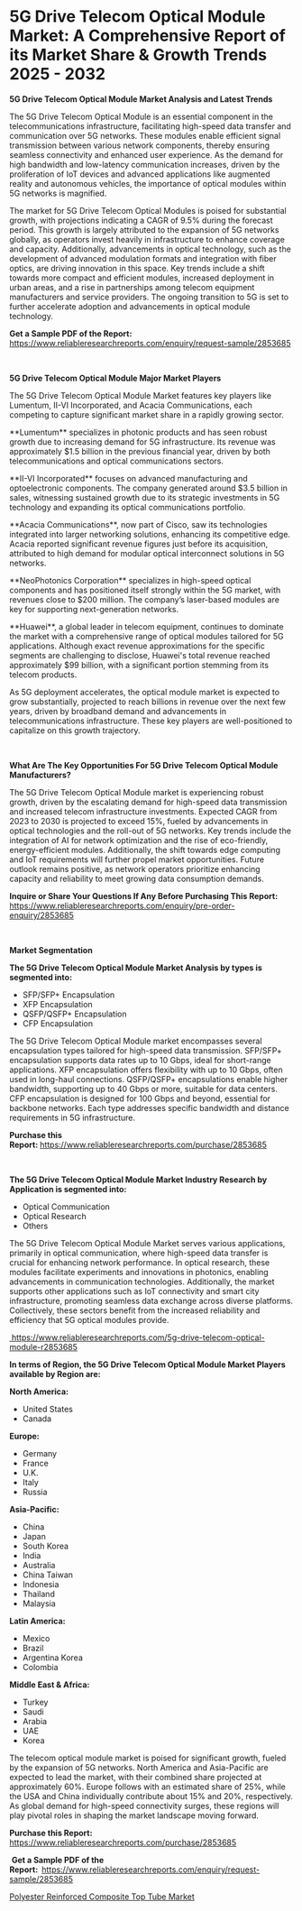 <p><h1>5G Drive Telecom Optical Module Market: A Comprehensive Report of its Market Share & Growth Trends 2025 - 2032</h1></p><p><strong>5G Drive Telecom Optical Module Market Analysis and Latest Trends</strong></p>
<p><p>The 5G Drive Telecom Optical Module is an essential component in the telecommunications infrastructure, facilitating high-speed data transfer and communication over 5G networks. These modules enable efficient signal transmission between various network components, thereby ensuring seamless connectivity and enhanced user experience. As the demand for high bandwidth and low-latency communication increases, driven by the proliferation of IoT devices and advanced applications like augmented reality and autonomous vehicles, the importance of optical modules within 5G networks is magnified.</p><p>The market for 5G Drive Telecom Optical Modules is poised for substantial growth, with projections indicating a CAGR of 9.5% during the forecast period. This growth is largely attributed to the expansion of 5G networks globally, as operators invest heavily in infrastructure to enhance coverage and capacity. Additionally, advancements in optical technology, such as the development of advanced modulation formats and integration with fiber optics, are driving innovation in this space. Key trends include a shift towards more compact and efficient modules, increased deployment in urban areas, and a rise in partnerships among telecom equipment manufacturers and service providers. The ongoing transition to 5G is set to further accelerate adoption and advancements in optical module technology.</p></p>
<p><strong>Get a Sample PDF of the Report:&nbsp;</strong> <a href="https://www.reliableresearchreports.com/enquiry/request-sample/2853685?utm_campaign=3059&utm_medium=2&utm_source=Github&utm_content=ia&utm_term=12032025&utm_id=5g-drive-telecom-optical-module">https://www.reliableresearchreports.com/enquiry/request-sample/2853685</a></p>
<p>&nbsp;</p>
<p><strong>5G Drive Telecom Optical Module Major Market Players</strong></p>
<p><p>The 5G Drive Telecom Optical Module Market features key players like Lumentum, II-VI Incorporated, and Acacia Communications, each competing to capture significant market share in a rapidly growing sector. </p><p>**Lumentum** specializes in photonic products and has seen robust growth due to increasing demand for 5G infrastructure. Its revenue was approximately $1.5 billion in the previous financial year, driven by both telecommunications and optical communications sectors.</p><p>**II-VI Incorporated** focuses on advanced manufacturing and optoelectronic components. The company generated around $3.5 billion in sales, witnessing sustained growth due to its strategic investments in 5G technology and expanding its optical communications portfolio.</p><p>**Acacia Communications**, now part of Cisco, saw its technologies integrated into larger networking solutions, enhancing its competitive edge. Acacia reported significant revenue figures just before its acquisition, attributed to high demand for modular optical interconnect solutions in 5G networks.</p><p>**NeoPhotonics Corporation** specializes in high-speed optical components and has positioned itself strongly within the 5G market, with revenues close to $200 million. The company’s laser-based modules are key for supporting next-generation networks.</p><p>**Huawei**, a global leader in telecom equipment, continues to dominate the market with a comprehensive range of optical modules tailored for 5G applications. Although exact revenue approximations for the specific segments are challenging to disclose, Huawei's total revenue reached approximately $99 billion, with a significant portion stemming from its telecom products.</p><p>As 5G deployment accelerates, the optical module market is expected to grow substantially, projected to reach billions in revenue over the next few years, driven by broadband demand and advancements in telecommunications infrastructure. These key players are well-positioned to capitalize on this growth trajectory.</p></p>
<p>&nbsp;</p>
<p><strong>What Are The Key Opportunities For 5G Drive Telecom Optical Module Manufacturers?</strong></p>
<p><p>The 5G Drive Telecom Optical Module market is experiencing robust growth, driven by the escalating demand for high-speed data transmission and increased telecom infrastructure investments. Expected CAGR from 2023 to 2030 is projected to exceed 15%, fueled by advancements in optical technologies and the roll-out of 5G networks. Key trends include the integration of AI for network optimization and the rise of eco-friendly, energy-efficient modules. Additionally, the shift towards edge computing and IoT requirements will further propel market opportunities. Future outlook remains positive, as network operators prioritize enhancing capacity and reliability to meet growing data consumption demands.</p></p>
<p><strong>Inquire or Share Your Questions If Any Before Purchasing This Report:</strong> <a href="https://www.reliableresearchreports.com/enquiry/pre-order-enquiry/2853685?utm_campaign=3059&utm_medium=2&utm_source=Github&utm_content=ia&utm_term=12032025&utm_id=5g-drive-telecom-optical-module">https://www.reliableresearchreports.com/enquiry/pre-order-enquiry/2853685</a></p>
<p>&nbsp;</p>
<p><strong>Market Segmentation</strong></p>
<p><strong>The 5G Drive Telecom Optical Module Market Analysis by types is segmented into:</strong></p>
<p><ul><li>SFP/SFP+ Encapsulation</li><li>XFP Encapsulation</li><li>QSFP/QSFP+ Encapsulation</li><li>CFP Encapsulation</li></ul></p>
<p><p>The 5G Drive Telecom Optical Module market encompasses several encapsulation types tailored for high-speed data transmission. SFP/SFP+ encapsulation supports data rates up to 10 Gbps, ideal for short-range applications. XFP encapsulation offers flexibility with up to 10 Gbps, often used in long-haul connections. QSFP/QSFP+ encapsulations enable higher bandwidth, supporting up to 40 Gbps or more, suitable for data centers. CFP encapsulation is designed for 100 Gbps and beyond, essential for backbone networks. Each type addresses specific bandwidth and distance requirements in 5G infrastructure.</p></p>
<p><strong>Purchase this Report:&nbsp;</strong><a href="https://www.reliableresearchreports.com/purchase/2853685?utm_campaign=3059&utm_medium=2&utm_source=Github&utm_content=ia&utm_term=12032025&utm_id=5g-drive-telecom-optical-module">https://www.reliableresearchreports.com/purchase/2853685</a></p>
<p>&nbsp;</p>
<p><strong>The 5G Drive Telecom Optical Module Market Industry Research by Application is segmented into:</strong></p>
<p><ul><li>Optical Communication</li><li>Optical Research</li><li>Others</li></ul></p>
<p><p>The 5G Drive Telecom Optical Module Market serves various applications, primarily in optical communication, where high-speed data transfer is crucial for enhancing network performance. In optical research, these modules facilitate experiments and innovations in photonics, enabling advancements in communication technologies. Additionally, the market supports other applications such as IoT connectivity and smart city infrastructure, promoting seamless data exchange across diverse platforms. Collectively, these sectors benefit from the increased reliability and efficiency that 5G optical modules provide.</p></p>
<p><a href="https://www.reliableresearchreports.com/5g-drive-telecom-optical-module-r2853685?utm_campaign=3059&utm_medium=2&utm_source=Github&utm_content=ia&utm_term=12032025&utm_id=5g-drive-telecom-optical-module">&nbsp;https://www.reliableresearchreports.com/5g-drive-telecom-optical-module-r2853685</a></p>
<p><strong>In terms of Region, the 5G Drive Telecom Optical Module Market Players available by Region are:</strong></p>
<p>
    <p> <strong> North America: </strong>
        <ul>
            <li>United States</li>
            <li>Canada</li>
        </ul>
        </p> 
    <p> <strong> Europe: </strong>
        <ul>
            <li>Germany</li>
            <li>France</li>
            <li>U.K.</li>
            <li>Italy</li>
            <li>Russia</li>
        </ul>
        </p> 
    <p> <strong> Asia-Pacific: </strong>
        <ul>
            <li>China</li>
            <li>Japan</li>
            <li>South Korea</li>
            <li>India</li>
            <li>Australia</li>
            <li>China Taiwan</li>
            <li>Indonesia</li>
            <li>Thailand</li>
            <li>Malaysia</li>
        </ul>
        </p> 
    <p> <strong> Latin America: </strong>
        <ul>
            <li>Mexico</li>
            <li>Brazil</li>
            <li>Argentina Korea</li>
            <li>Colombia</li>
        </ul>
        </p> 
    <p> <strong> Middle East & Africa: </strong>
        <ul>
            <li>Turkey</li>
            <li>Saudi</li>
            <li>Arabia</li>
            <li>UAE</li>
            <li>Korea</li>
        </ul>
    </p>
    </p>
<p><p>The telecom optical module market is poised for significant growth, fueled by the expansion of 5G networks. North America and Asia-Pacific are expected to lead the market, with their combined share projected at approximately 60%. Europe follows with an estimated share of 25%, while the USA and China individually contribute about 15% and 20%, respectively. As global demand for high-speed connectivity surges, these regions will play pivotal roles in shaping the market landscape moving forward.</p></p>
<p><strong>Purchase this Report: </strong><a href="https://www.reliableresearchreports.com/purchase/2853685?utm_campaign=3059&utm_medium=2&utm_source=Github&utm_content=ia&utm_term=12032025&utm_id=5g-drive-telecom-optical-module">https://www.reliableresearchreports.com/purchase/2853685</a></p>
<p>&nbsp;<strong>Get a Sample PDF of the Report:&nbsp;&nbsp;</strong><a href="https://www.reliableresearchreports.com/enquiry/request-sample/2853685?utm_campaign=3059&utm_medium=2&utm_source=Github&utm_content=ia&utm_term=12032025&utm_id=5g-drive-telecom-optical-module">https://www.reliableresearchreports.com/enquiry/request-sample/2853685</a></p>
<p><strong></strong></p>
<p><p><a href="https://github.com/lateshab69/Market-Research-Report-List-1/blob/main/polyester-reinforced-composite-top-tube-market.md?utm_campaign=3059&utm_medium=2&utm_source=Github&utm_content=ia&utm_term=12032025&utm_id=5g-drive-telecom-optical-module">Polyester Reinforced Composite Top Tube Market</a></p></p>